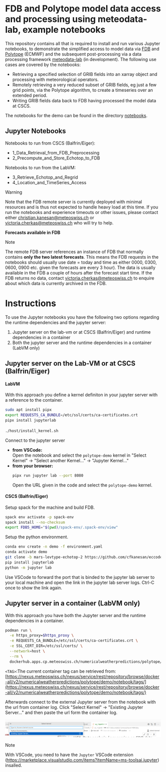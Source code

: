 # FDB and Polytope model data access and processing using meteodata-lab, example notebooks

This repository contains all that is required to install and run various Jupyter notebooks, to demonstrate the simplified access to model data via [FDB](https://github.com/ecmwf/fdb) and [Polytope](https://github.com/ecmwf/polytope) (ECMWF) and the subsequent post-processing via a data processing framework [meteodata-lab](https://github.com/MeteoSwiss/meteodata-lab) (in development). The following use cases are covered by the notebooks:

* Retrieving a specified selection of GRIB fields into an xarray object and processing with meteorological operators.
* Remotely retrieving a very reduced subset of GRIB fields, eg just a few grid points, via the Polytope algorithm, to create a timeseries over an extended period.
* Writing GRIB fields data back to FDB having processed the model data at CSCS.
  
The notebooks for the demo can be found in the directory [notebooks](notebooks).

## Jupyter Notebooks

Notebooks to run from CSCS (Balfrin/Eiger):
- 1_Data_Retrieval_from_FDB_Preprocessing
- 2_Precompute_and_Store_Echotop_to_FDB

Notebooks to run from the LabVM:
- 3_Retrieve_Echotop_and_Regrid
- 4_Location_and_TimeSeries_Access


> [!WARNING]
> Note that the FDB remote server is currently deployed with minimal resources and is thus not expected to handle heavy load at this time.
> If you run the notebooks and experience timeouts or other issues, please contact either christian.kanesan@meteoswiss.ch or victoria.cherkas@meteoswiss.ch who will try to help.

**Forecasts available in FDB**

> [!NOTE]
> The remote FDB server references an instance of FDB that normally contains **only the two latest forecasts**. This means the FDB requests in the notebooks should usually use date = today and time as  either 0000, 0300, 0600, 0900 etc. given the forecasts are every 3 hour). The data is usually available in the FDB a couple of hours after the forecast start time. If the FDB returns no data, contact victoria.cherkas@meteoswiss.ch to enquire about which data is currently archived in the FDB.

# Instructions

To use the Jupyter notebooks you have the following two options regarding the runtime dependencies and the jupyter server:

1. Jupyter server on the lab-vm or at CSCS (Balfrin/Eiger) and runtime dependencies in a container
2. Both the jupyter server and the runtime dependencies in a container (LabVM only)

##   Jupyter server on the Lab-VM or at CSCS (Balfrin/Eiger)
#### LabVM

With this approach you define a kernel definiton in your jupyter server with a reference to the container.
```sh
sudo apt install pipx
export REQUESTS_CA_BUNDLE=/etc/ssl/certs/ca-certificates.crt
pipx install jupyterlab

./host/install_kernel.sh
```
Connect to the jupyter server <br>
- **from VSCode:** <br>
Open the notebook and select the `polytope-demo` kernel in "Select Kernel" -> "Select another Kernel..." -> "Jupyter Kernel..." <br>
- **from your browser:**
  ```sh
  pipx run jupyter lab --port 8080
  ```
  Open the URL given in the code and select the `polytope-demo` kernel.

#### CSCS (Balfrin/Eiger)

Setup spack for the machine and build FDB.

```sh
spack env activate -p spack-env
spack install --no-checksum
export FDB5_HOME="$(pwd)/spack-env/.spack-env/view"
```

Setup the python environment.

```sh
conda env create -n demo -f environment.yaml
conda activate demo
git clone -b mars-levtype-echotop-2 https://github.com/cfkanesan/eccodes-cosmo-resources.git $CONDA_PREFIX/share/eccodes-cosmo-resources
pip install jupyterlab
python -m jupyter lab
```

Use VSCode to forward the port that is binded to the jupyter lab server to your local machine and open the link in the jupyter lab server logs.
Ctrl-C once to show the link again.

##   Jupyter server in a container (LabVM only)
With this approach you have both the Jupyter server and the runtime dependencies in a container.

```sh
podman run \
  -e https_proxy=$https_proxy \
  -e REQUESTS_CA_BUNDLE=/etc/ssl/certs/ca-certificates.crt \
  -e SSL_CERT_DIR=/etc/ssl/certs/ \
  --network=host \
  --rm \
  dockerhub.apps.cp.meteoswiss.ch/numericalweatherpredictions/polytope/demo/notebook:<TAG>
```
`<TAG>`:The current container tag can be retrieved from: [https://nexus.meteoswiss.ch/nexus/service/rest/repository/browse/docker-all/v2/numericalweatherpredictions/polytope/demo/notebook/tags/](https://nexus.meteoswiss.ch/nexus/service/rest/repository/browse/docker-all/v2/numericalweatherpredictions/polytope/demo/notebook/tags/)

Afterwards connect to the external Jupyter server from the notebook with the url from container log. Click "Select Kernel" -> "Existing Jupyter Server..." and then paste the url form the container log.

![Exisiting Jupyter Server...](./host/vscode_remote_jupyter-server.png)

> [!NOTE]
> With VSCode, you need to have the `Jupyter` VSCode extension (https://marketplace.visualstudio.com/items?itemName=ms-toolsai.jupyter) insalled.
